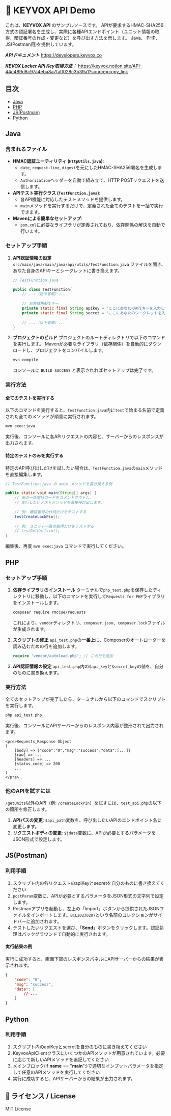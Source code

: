 # 🔐 KEYVOX API Demo

これは、**KEYVOX API** のサンプルソースです。
APIが要求するHMAC-SHA256方式の認証署名を生成し、実際に各種APIエンドポイント（ユニット情報の取得、暗証番号の作成・変更など）を呼び出す方法を示します。
Java、 PHP、JS(Postman用)を提供しています。

***APIドキュメント***
https://developers.keyvox.co

***KEVOX Locker API Key取得方法：***
https://keyvox.notion.site/API-44c489d8c97a4eba8a7fa0028c3b39a1?source=copy_link

## 目次
- [Java](#java)
- [PHP](#php)
- [JS(Postman)](#jspostman)
- [Python](#python)

## Java

### 含まれるファイル

- **HMAC認証ユーティリティ (`HttpUtils.java`)**:
  - `date`, `request-line`, `digest`を元にしたHMAC-SHA256署名を生成します。
  - `Authorization`ヘッダーを自動で組み立て、HTTP POSTリクエストを送信します。
- **APIテスト実行クラス (`TestFunction.java`)**:
  - 各API機能に対応したテストメソッドを提供します。
  - `main`メソッドを実行するだけで、定義された全てのテストを一括で実行できます。
- **Mavenによる簡単なセットアップ**:
  - `pom.xml`に必要なライブラリが定義されており、依存関係の解決を自動で行います。

### セットアップ手順

1.  **API認証情報の設定**
    `src/main/java/main/java/api/utils/TestFunction.java` ファイルを開き、あなた自身のAPIキーとシークレットに書き換えます。

    ```java
    // TestFunction.java
    
    public class TestFunction{
        // ...（途中省略）...
        
        // お客様用APIキー
        private static final String apikey = "ここにあなたのAPIキーを入力してください";
        private static final String secret = "ここにあなたのシークレットを入力してください";
        
        // ...（以下省略）...
    }
    ```

3.  **プロジェクトのビルド**
    プロジェクトのルートディレクトリで以下のコマンドを実行します。
    Mavenが必要なライブラリ（依存関係）を自動的にダウンロードし、プロジェクトをコンパイルします。

    ```sh
    mvn compile
    ```
    コンソールに `BUILD SUCCESS` と表示されればセットアップは完了です。

### 実行方法

#### 全てのテストを実行する

以下のコマンドを実行すると、`TestFunction.java`内に`test`で始まる名前で定義された全てのメソッドが順番に実行されます。

```sh
mvn exec:java
```

実行後、コンソールに各APIリクエストの内容と、サーバーからのレスポンスが出力されます。

#### 特定のテストのみを実行する

特定のAPI呼び出しだけを試したい場合は、`TestFunction.java`の`main`メソッドを直接編集します。

```java
// TestFunction.java の main メソッドを書き換える例

public static void main(String[] args) {
    // 元の一括実行コードをコメントアウトし、
    // 実行したいテストメソッドを直接呼び出します。
    
    // 例: 暗証番号の作成だけをテストする
    testCreateLockPin();
    
    // 例: ユニット一覧の取得だけをテストする
    // testGetUnitsin(); 
}
```
編集後、再度 `mvn exec:java` コマンドで実行してください。

## PHP

### セットアップ手順

1.  **依存ライブラリのインストール**
    ターミナルで`php_test.php`を保存したディレクトリに移動し、以下のコマンドを実行して`Requests for PHP`ライブラリをインストールします。

    ```sh
    composer require rmccue/requests
    ```
    これにより、`vendor`ディレクトリ、`composer.json`、`composer.lock`ファイルが生成されます。

3.  **スクリプトの修正**
    `api_test.php`の**一番上**に、Composerのオートローダーを読み込むための行を追加します。

    ```php
    require 'vendor/autoload.php'; // この行を追加
    ```

4.  **API認証情報の設定**
    `api_test.php`内の`$api_key`と`$secret_key`の値を、自分のものに書き換えます。

### 実行方法

全てのセットアップが完了したら、ターミナルから以下のコマンドでスクリプトを実行します。

```sh
php api_test.php
```

実行後、コンソールにAPIサーバーからのレスポンス内容が整形されて出力されます。

```
<pre>Requests_Response Object
(
    [body] => {"code":"0","msg":"success","data":[...]}
    [raw] => ...
    [headers] => ...
    [status_code] => 200
    ...
)
</pre>
```

### 他のAPIを試すには

`/getUnits`以外のAPI（例: `/createLockPin`）を試すには、`test_api.php`の以下の箇所を修正します。

1.  **APIパスの変更**: `$api_path`変数を、呼び出したいAPIのエンドポイント名に変更します。
2.  **リクエストボディの変更**: `$jdata`変数に、APIが必要とするパラメータをJSON形式で設定します。

## JS(Postman)

### 利用手順

1.  スクリプト内の各リクエストのapiKeyとsecretを自分のものに書き換えてください
2.  `postParam`変数に、APIが必要とするパラメータをJSON形式の文字列で設定します。
3.  Postmanアプリを起動し、左上の「Import」ボタンから提供されたJSONファイルをインポートします。`BCL20230207`という名前のコレクションがサイドバーに追加されます。
4.  テストしたいリクエストを選び、「**Send**」ボタンをクリックします。認証処理はバックグラウンドで自動的に実行されます。

#### 実行結果の例

実行に成功すると、画面下部のレスポンスパネルにAPIサーバーからの結果が表示されます。
```json
{
    "code": "0",
    "msg": "success",
    "data": [
        // ...
    ]
}
```

## Python

### 利用手順

1.  スクリプト内のapiKeyとsecretを自分のものに書き換えてください
2.  KeyvoxApiClientクラスにいくつかのAPIメソッドが用意されています。必要に応じて新しいAPIメソッドを追記してください
3.  メインブロック(if __name__ == "__main__":)で適切なインプットパラメータを指定して任意のAPIメソッドを実行してください
4.  実行に成功すると、APIサーバーからの結果が出力されます。

## 📄 ライセンス / License

MIT License